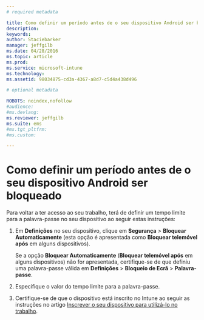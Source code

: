 ```yaml
---
# required metadata

title: Como definir um período antes de o seu dispositivo Android ser bloqueado | Microsoft Intune
description:
keywords:
author: Staciebarker
manager: jeffgilb
ms.date: 04/28/2016
ms.topic: article
ms.prod:
ms.service: microsoft-intune
ms.technology:
ms.assetid: 98034875-cd3a-4367-a8d7-c5d4a438d496

# optional metadata

ROBOTS: noindex,nofollow
#audience:
#ms.devlang:
ms.reviewer: jeffgilb
ms.suite: ems
#ms.tgt_pltfrm:
#ms.custom:

---
```


# Como definir um período antes de o seu dispositivo Android ser bloqueado
Para voltar a ter acesso ao seu trabalho, terá de definir um tempo limite para a palavra-passe no seu dispositivo ao seguir estas instruções:

1.  Em **Definições** no seu dispositivo, clique em **Segurança** &gt; **Bloquear Automaticamente** (esta opção é apresentada como **Bloquear telemóvel após** em alguns dispositivos).

    Se a opção **Bloquear Automaticamente** (**Bloquear telemóvel após** em alguns dispositivos) não for apresentada, certifique-se de que definiu uma palavra-passe válida em **Definições** &gt; **Bloqueio de Ecrã** &gt; **Palavra-passe**.

2.  Especifique o valor do tempo limite para a palavra-passe.

3.  Certifique-se de que o dispositivo está inscrito no Intune ao seguir as instruções no artigo [Inscrever o seu dispositivo para utilizá-lo no trabalho](http://go.microsoft.com/fwlink/?LinkId=519071).



<!--HONumber=May16_HO1-->


